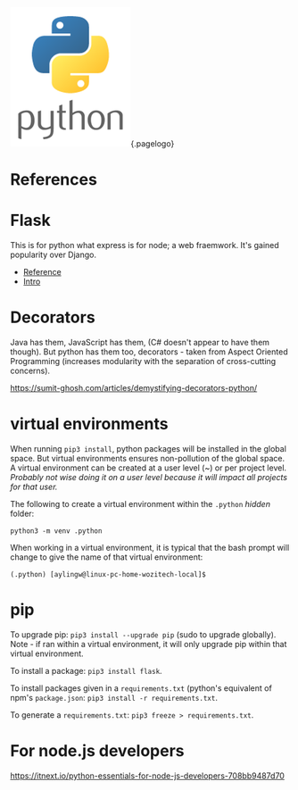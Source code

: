 ![Python Logo 1](/uploads/logos/python-logo-1.png "Python Logo 1"){.pagelogo}
<!-- TITLE: python -->
<!-- SUBTITLE: Tips, Tricks, Features of python -->

# References
# Flask
This is for python what express is for node; a web fraemwork. It's gained popularity over Django.

* [Reference](https://github.com/pallets/flask)
* [Intro](https://www.fullstackpython.com/flask.html)

# Decorators
Java has them, JavaScript has them, (C# doesn't appear to have them though). But python has them too, decorators - taken from Aspect Oriented Programming (increases modularity with the separation of cross-cutting concerns).

https://sumit-ghosh.com/articles/demystifying-decorators-python/

# virtual environments
When running `pip3 install`, python packages will be installed in the global space. But virtual environments ensures non-pollution of the global space. A virtual environment can be created at a user level (~) or per project level. _Probably not wise doing it on a user level because it will impact all projects for that user._

The following to create a virtual environment within the `.python` _hidden_ folder:
```
python3 -m venv .python
```

When working in a virtual environment, it is typical that the bash prompt will change to give the name of that virtual environment:
```
(.python) [aylingw@linux-pc-home-wozitech-local]$ 
```

# pip
To upgrade pip: `pip3 install --upgrade pip` (sudo to upgrade globally). Note - if ran within a virtual environment, it will only upgrade pip within that virtual environment.

To install a package: `pip3 install flask`.

To install packages given in a `requirements.txt` (python's equivalent of npm's `package.json`: `pip3 install -r requirements.txt`.

To generate a `requirements.txt`: `pip3 freeze > requirements.txt`.

# For node.js developers
https://itnext.io/python-essentials-for-node-js-developers-708bb9487d70